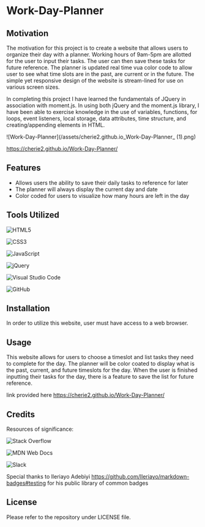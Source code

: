 # Work-Day-Planner

## Motivation
The motivation for this project is to create a website that allows users to organize their day with a planner. Working hours of 9am-5pm are allotted for the user to input their tasks. The user can then save these tasks for future reference. The planner is updated real time vua color code to allow user to see what time slots are in the past, are current or in the future. The simple yet responsive design of the website is stream-lined for use on various screen sizes.

In completing this project I have learned the fundamentals of JQuery in association with moment.js. In using both jQuery and the moment.js library, I have been able to exercise knowledge in the use of variables, functions, for loops, event listeners, local storage, data attributes, time structure, and creating/appending elements in HTML.

![Work-Day-Planner](/assets/cherie2.github.io_Work-Day-Planner_ (1).png)

https://cherie2.github.io/Work-Day-Planner/

## Features
  
  * Allows users the ability to save their daily tasks to reference for later
  * The planner will always display the current day and date 
  * Color coded for users to visualize how many hours are left in the day
  
## Tools Utilized

![HTML5](https://img.shields.io/badge/html5-%23E34F26.svg?style=for-the-badge&logo=html5&logoColor=white)

![CSS3](https://img.shields.io/badge/css3-%231572B6.svg?style=for-the-badge&logo=css3&logoColor=white)

![JavaScript](https://img.shields.io/badge/javascript-%23323330.svg?style=for-the-badge&logo=javascript&logoColor=%23F7DF1E)

![jQuery](https://img.shields.io/badge/jquery-%230769AD.svg?style=for-the-badge&logo=jquery&logoColor=white)

![Visual Studio Code](https://img.shields.io/badge/Visual%20Studio%20Code-0078d7.svg?style=for-the-badge&logo=visual-studio-code&logoColor=white)

![GitHub](https://img.shields.io/badge/github-%23121011.svg?style=for-the-badge&logo=github&logoColor=white)

## Installation

In order to utilize this website, user must have access to a web browser.

## Usage

This website allows for users to choose a timeslot and list tasks they need to complete for the day. The planner will be color coated to display what is the past, current, and future timeslots for the day. When the user is finished inputting their tasks for the day, there is a feature to save the list for future reference.

link provided here https://cherie2.github.io/Work-Day-Planner/

## Credits

Resources of significance:

![Stack Overflow](https://img.shields.io/badge/-Stackoverflow-FE7A16?style=for-the-badge&logo=stack-overflow&logoColor=white)

![MDN Web Docs](https://img.shields.io/badge/MDN_Web_Docs-black?style=for-the-badge&logo=mdnwebdocs&logoColor=white)

![Slack](https://img.shields.io/badge/Slack-4A154B?style=for-the-badge&logo=slack&logoColor=white)

Special thanks to Ileriayo Adebiyi https://github.com/Ileriayo/markdown-badges#testing for his public library of common badges

## License

Please refer to the repository under LICENSE file.
